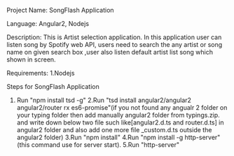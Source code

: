 Project Name: SongFlash Application

Language: Angular2, Nodejs

Description: This is Artist selection application. In this application user can listen song by Spotify web API, 
			 users need to search the any artist or song name on given search box ,user also listen default artist list song which shown in screen.

Requirements:
1.Nodejs

Steps for SongFlash Application
1. Run "npm install tsd -g" 
2.Run "tsd install angular2/angular2 angular2/router rx es6-promise"(if you not found any angualr 2 folder on your typing folder then add manually angular2 folder from typings.zip.
  and write down below two file such like[angular2.d.ts and router.d.ts] in angular2 folder and also add one more file _custom.d.ts outside the angular2 folder)
3.Run "npm install"
4.Run "npm install -g http-server" (this command use for server start). 
5.Run "http-server"
